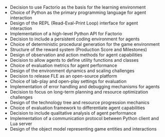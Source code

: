 - Decision to use Factorio as the basis for the learning environment
- Choice of Python as the primary programming language for agent interaction
- Design of the REPL (Read-Eval-Print Loop) interface for agent interaction
- Implementation of a high-level Python API for Factorio
- Decision to include a persistent coding environment for agents
- Choice of deterministic procedural generation for the game environment
- Structure of the reward system (Production Score and Milestones)
- Design of observation and action methods for agent capabilities
- Decision to allow agents to define utility functions and classes
- Choice of evaluation metrics for agent performance
- Design of the environment dynamics and scaling challenges
- Decision to release FLE as an open-source platform
- Choice of lab-play and open-play settings for evaluation
- Implementation of error handling and debugging mechanisms for agents
- Decision to focus on long-term planning and resource optimization challenges
- Design of the technology tree and resource progression mechanics
- Choice of evaluation framework to differentiate agent capabilities
- Decision to include qualitative analysis of agent performance
- Implementation of a communication protocol between Python client and Lua server
- Design of the object model representing game entities and interactions